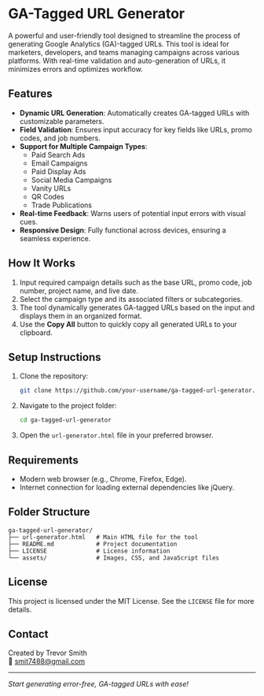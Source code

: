 # GA-Tagged URL Generator

A powerful and user-friendly tool designed to streamline the process of generating Google Analytics (GA)-tagged URLs. This tool is ideal for marketers, developers, and teams managing campaigns across various platforms. With real-time validation and auto-generation of URLs, it minimizes errors and optimizes workflow.

## Features

- **Dynamic URL Generation**: Automatically creates GA-tagged URLs with customizable parameters.
- **Field Validation**: Ensures input accuracy for key fields like URLs, promo codes, and job numbers.
- **Support for Multiple Campaign Types**:
  - Paid Search Ads
  - Email Campaigns
  - Paid Display Ads
  - Social Media Campaigns
  - Vanity URLs
  - QR Codes
  - Trade Publications
- **Real-time Feedback**: Warns users of potential input errors with visual cues.
- **Responsive Design**: Fully functional across devices, ensuring a seamless experience.

## How It Works

1. Input required campaign details such as the base URL, promo code, job number, project name, and live date.
2. Select the campaign type and its associated filters or subcategories.
3. The tool dynamically generates GA-tagged URLs based on the input and displays them in an organized format.
4. Use the **Copy All** button to quickly copy all generated URLs to your clipboard.

## Setup Instructions

1. Clone the repository:
   ```bash
   git clone https://github.com/your-username/ga-tagged-url-generator.git
   ```
2. Navigate to the project folder:
   ```bash
   cd ga-tagged-url-generator
   ```
3. Open the `url-generator.html` file in your preferred browser.

## Requirements

- Modern web browser (e.g., Chrome, Firefox, Edge).
- Internet connection for loading external dependencies like jQuery.

## Folder Structure

```plaintext
ga-tagged-url-generator/
├── url-generator.html   # Main HTML file for the tool
├── README.md            # Project documentation
├── LICENSE              # License information
└── assets/              # Images, CSS, and JavaScript files
```

## License

This project is licensed under the MIT License. See the `LICENSE` file for more details.

## Contact

Created by Trevor Smith  
📧 [smit7488@gmail.com](mailto:smit7488@gmail.com?subject=GA-Tagged%20URL%20Generator)

---

*Start generating error-free, GA-tagged URLs with ease!*
